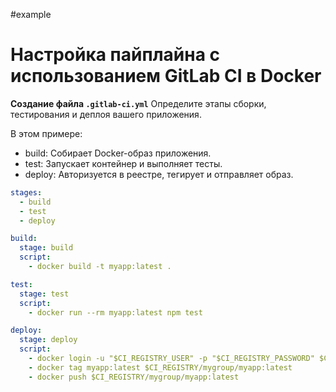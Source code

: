 #example

# Настройка пайплайна с использованием GitLab CI в Docker

**Создание файла `.gitlab-ci.yml`**
Определите этапы сборки, тестирования и деплоя вашего приложения.

В этом примере:
- build: Собирает Docker-образ приложения.
- test: Запускает контейнер и выполняет тесты.
- deploy: Авторизуется в реестре, тегирует и отправляет образ.
    
```yaml
stages:
  - build
  - test
  - deploy

build:
  stage: build
  script:
	- docker build -t myapp:latest .

test:
  stage: test
  script:
	- docker run --rm myapp:latest npm test

deploy:
  stage: deploy
  script:
	- docker login -u "$CI_REGISTRY_USER" -p "$CI_REGISTRY_PASSWORD" $CI_REGISTRY
	- docker tag myapp:latest $CI_REGISTRY/mygroup/myapp:latest
	- docker push $CI_REGISTRY/mygroup/myapp:latest
```
